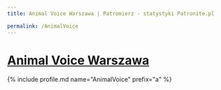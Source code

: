```yaml
---
title: Animal Voice Warszawa | Patromierz - statystyki Patronite.pl

permalink: /AnimalVoice
---
```


# [Animal Voice Warszawa](https://patronite.pl/AnimalVoice)

{% include profile.md name="AnimalVoice" prefix="a" %}
